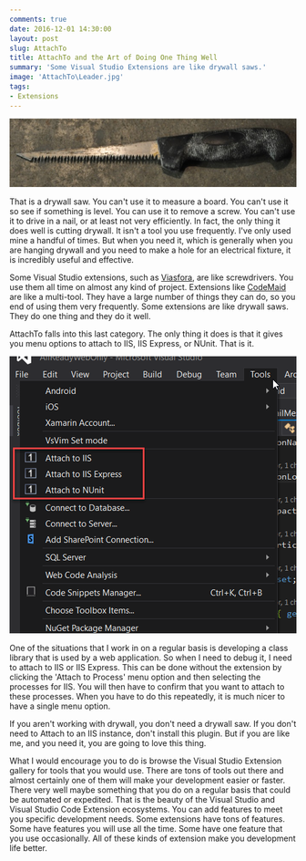 ```yaml
---
comments: true
date: 2016-12-01 14:30:00
layout: post
slug: AttachTo
title: AttachTo and the Art of Doing One Thing Well
summary: 'Some Visual Studio Extensions are like drywall saws.'
image: 'AttachTo\Leader.jpg'
tags:
- Extensions
---
```



[![](/img/posts/AttachTo/DrywallSaw.jpg)](/img/posts/AttachTo/DrywallSaw.jpg)

That is a drywall saw. You can't use it to measure a board. You can't use it so see if something is level. You can use it to remove a screw. You can't use it to drive in a nail, or at least not very efficiently. In fact, the only thing it does well is cutting drywall. It isn't a tool you use frequently. I've only used mine a handful of times. But when you need it, which is generally when you are hanging drywall and you need to make a hole for an electrical fixture, it is incredibly useful and effective. 

Some Visual Studio extensions, such as [Viasfora](http://humbletoolsmith.com/2016/11/14/Viasfora/), are like screwdrivers. You use them all time on almost any kind of project. Extensions like [CodeMaid](http://humbletoolsmith.com/2016/11/30/CodeMaid/) are like a multi-tool. They have a large number of things they can do, so you end of using them very frequently. Some extensions are like drywall saws. They do one thing and they do it well. 

AttachTo falls into this last category. The only thing it does is that it gives you menu options to attach to IIS, IIS Express, or NUnit. That is it.

[![](/img/posts/AttachTo/AttachToMenuOptions.png)](/img/posts/AttachTo/AttachToMenuOptions.png)

One of the situations that I work in on a regular basis is developing a class library that is used by a web application. So when I need to debug it, I need to attach to IIS or IIS Express. This can be done without the extension by clicking the 'Attach to Process' menu option and then selecting the processes for IIS. You will then have to confirm that you want to attach to these processes. When you have to do this repeatedly, it is much nicer to have a single menu option. 

If you aren't working with drywall, you don't need a drywall saw. If you don't need to Attach to an IIS instance, don't install this plugin. But if you are like me, and you need it, you are going to love this thing. 

What I would encourage you to do is browse the Visual Studio Extension gallery for tools that you would use. There are tons of tools out there and almost certainly one of them will make your development easier or faster. There very well maybe something that you do on a regular basis that could be automated or expedited. That is the beauty of the Visual Studio and Visual Studio Code Extension ecosystems. You can add features to meet you specific development needs. Some extensions have tons of features. Some have features you will use all the time. Some have one feature that you use occasionally. All of these kinds of extension make you development life better.
